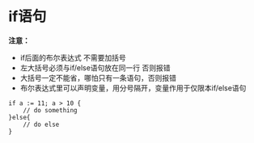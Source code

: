 # if语句

**注意：**
- if后面的布尔表达式 不需要加括号
- 左大括号必须与if/else语句放在同一行 否则报错
- 大括号一定不能省，哪怕只有一条语句，否则报错
- 布尔表达式里可以声明变量，用分号隔开，变量作用于仅限本if/else语句

```
if a := 11; a > 10 {
    // do something
}else{
    // do else
}
```